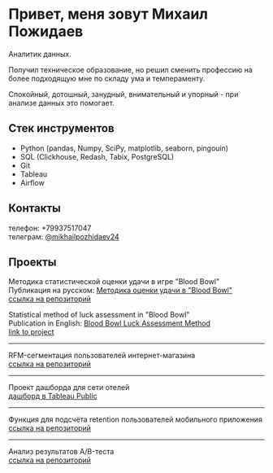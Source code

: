# Привет, меня зовут Михаил Пожидаев
Аналитик данных. 

Получил техническое образование, но решил сменить профессию на более подходящую мне по складу ума и темпераменту.  

Спокойный, дотошный, занудный, внимательный и упорный - при анализе данных это помогает. 

## Стек инструментов
<ul><li>Python (pandas, Numpy, SciPy, matplotlib, seaborn, pingouin)</li>
<li>SQL (Clickhouse, Redash, Tabix, PostgreSQL)</li>
<li>Git</li>
<li>Tableau</li>
<li>Airflow</li></ul>

## Контакты
телефон: +79937517047  
телеграм: [@mikhailpozhidaev24](https://t.me/mikhailpozhidaev24)

## Проекты
Методика статистической оценки удачи в игре "Blood Bowl"  
Публикация на русском: [Методика оценки удачи в "Blood Bowl"](https://rubbl.ru/index.php?topic=49916.0)  
[ссылка на репозиторий](https://github.com/raspel7file/bb_luck)

Statistical method of luck assessment in "Blood Bowl"  
Publication in English: [Blood Bowl Luck Assessment Method](https://orca-cola.com/index.php?/topic/41907-blood-bowl-luck-assessment-method/)  
[link to project](https://github.com/raspel7file/bb_luck)
___
RFM-сегментация пользователей интернет-магазина  
[ссылка на репозиторий](https://github.com/raspel7file/RFM_segmentation)
___
Проект дашборда для сети отелей  
[дашборд в Tableau Public](https://public.tableau.com/app/profile/mikhail.pozhidaev/viz/lesson_3_project_17219901581110/Dashboard)
___
Функция для подсчёта retention пользователей мобильного приложения  
[ссылка на репозиторий](https://github.com/raspel7file/retention_function)
___
Анализ результатов A/B-теста  
[ссылка на репозиторий](https://github.com/raspel7file/AB_test)
